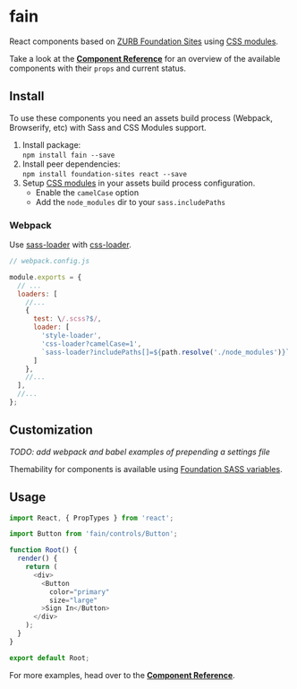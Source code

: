 # fain

React components based on [ZURB Foundation Sites](http://foundation.zurb.com/sites.html) using
[CSS modules](https://github.com/css-modules/css-modules).

Take a look at the **[Component Reference](https://guzart.github.io/fain/)** for an overview of
the available components with their `props` and current status.

## Install

To use these components you need an assets build process (Webpack, Browserify, etc) with
Sass and CSS Modules support.

1. Install package:  
  `npm install fain --save`
2. Install peer dependencies:  
  `npm install foundation-sites react --save`
2. Setup [CSS modules](https://github.com/css-modules/css-modules#implementations) in your
   assets build process configuration.
   * Enable the `camelCase` option
   * Add the `node_modules` dir to your `sass.includePaths`

### Webpack

Use [sass-loader](https://github.com/jtangelder/sass-loader#sass-options)
with [css-loader](https://github.com/webpack/css-loader).

```js
// webpack.config.js

module.exports = {
  // ...
  loaders: [
    //...
    {
      test: \/.scss?$/,
      loader: [
        'style-loader',
        'css-loader?camelCase=1',
        `sass-loader?includePaths[]=${path.resolve('./node_modules')}`
      ]
    },
    //...
  ],
  //...
};
```

## Customization

_TODO: add webpack and babel examples of prepending a settings file_

Themability for components is available using [Foundation SASS variables](http://foundation.zurb.com/sites/docs/global.html).

## Usage

```js
import React, { PropTypes } from 'react';

import Button from 'fain/controls/Button';

function Root() {
  render() {
    return (
      <div>
        <Button
          color="primary"
          size="large"
        >Sign In</Button>
      </div>
    );
  }
}

export default Root;
```

For more examples, head over to the **[Component Reference](https://guzart.github.io/fain/)**.
